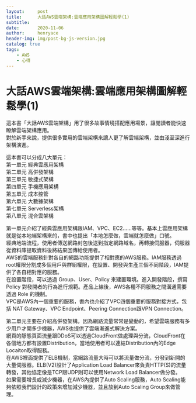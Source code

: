 ```yaml
---
layout:     post
title:      大話AWS雲端架構:雲端應用架構圖解輕鬆學(1)
subtitle:   
date:       2020-11-06
author:     henryace
header-img: img/post-bg-js-version.jpg
catalog: true
tags:
    - AWS
    - 心得
---
```

# 大話AWS雲端架構:雲端應用架構圖解輕鬆學(1)

這本書「大話AWS雲端架構」用了很多故事情境搭配應用場景，讓閱讀者能快速瞭解雲端架構應用。<br>
對於新手來說，提供很多實用的雲端架構來讓人更了解雲端架構，並由淺至深進行架構演進。<br>

這本書可以分成八大單元：<br>
第一單元 經典雲應用架構<br>
第二單元 高併發架構<br>
第三單元 敏捷式架構<br>
第四單元 手機應用架構<br>
第五單元 成本控管<br>
第六單元 大數據架構<br>
第七單元 Serverless架構<br>
第八單元 混合雲架構<br>

第一單元介紹了經典雲應用架構跟IAM、VPC、EC2......等等。基本上雲應用架構就是從本地端架構來的，書中也提出「本地怎麼做，雲端就怎麼做」口號。<br>
經典地端流程，使用者傳送網路封包後送到指定網路域名，再轉接伺服器，伺服器從資料庫提取資料後將結果回傳給使用者。<br>
AWS的雲端服務針對各自的網路功能提供了相對應的AWS服務。IAM服務透過root權限分割成多個用戶與群組權限，在設置、開發與生產三個不同階段，IAM提供了各自相對應的服務。<br>
在設置階段，可以透過 Group、User、Policy 來建置環境。進入開發階段，撰寫 Policy 對發開者的行為進行規範。產品上線後，AWS各種不同服務之間溝通需要透過 Role 的機制。<br>
VPC是AWS內一個重要的服務，書內也介紹了VPC四個重要的服務對接方式，包括 NAT Gateway、VPC Endpoint、Peering Connection跟VPN Connection。

第二單元主要在介紹高併發架構，因為網路流量常常是變動的，希望雲端服務有多少用戶才開多少機器，AWS也提供了雲端漸進式解決方案。<br>
網頁的靜態頁面流量跟DDoS可以透過CloudFront做處理與分流，CloudFront在各個地方都有設置Distribution，當地使用者可以連結Distribution內的Edge Locaiton取得服務。<br>
在AWS裡面提供了ELB機制，當網路流量大時可以將流量做分流，分發到新開的大量伺服器。ELB(V2)設計了Application Load Balancer來負責HTTP(S)的流量轉發，其他協定像是TCP跟UDP則可以使用Network Load Balancer做分發。<br>
如果需要增長或減少機器，在AWS內提供了Auto Scaling服務，Auto Scaling能夠依照我們設計的政策來增加減少機器，並且放到Auto Scaling Group來做管理。<br>
